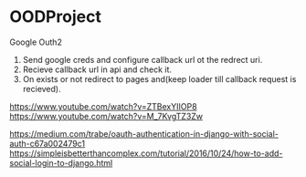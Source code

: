 # OODProject

Google Outh2

1. Send google creds and configure callback url ot the redrect uri.
2. Recieve callback url in api and check it.
3. On exists or not redirect to pages and(keep loader till callback request is recieved).

https://www.youtube.com/watch?v=ZTBexYIIOP8
https://www.youtube.com/watch?v=M_7KvgTZ3Zw

https://medium.com/trabe/oauth-authentication-in-django-with-social-auth-c67a002479c1
https://simpleisbetterthancomplex.com/tutorial/2016/10/24/how-to-add-social-login-to-django.html

